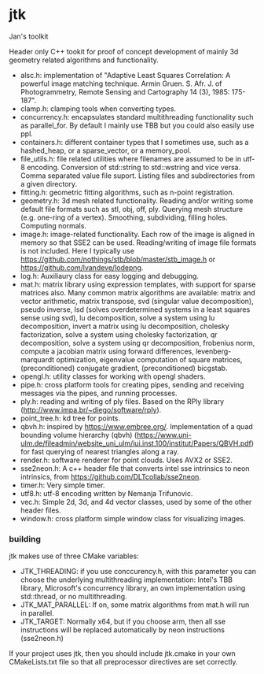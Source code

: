 # jtk
Jan's toolkit

Header only C++ tookit for proof of concept development of mainly 3d geometry related algorithms and functionality.

- alsc.h: implementation of "Adaptive Least Squares Correlation: A powerful image matching technique. Armin Gruen. S. Afr. J. of Photogrammetry, Remote Sensing and Cartography 14 (3), 1985: 175-187".
- clamp.h: clamping tools when converting types.
- concurrency.h: encapsulates standard multithreading functionality such as parallel_for. By default I mainly use TBB but you could also easily use ppl.
- containers.h: different container types that I sometimes use, such as a hashed_heap, or a sparse_vector, or a memory_pool.
- file_utils.h: file related utilities where filenames are assumed to be in utf-8 encoding. Conversion of std::string to std::wstring and vice versa. Comma separated value file suport. Listing files and subdirectories from a given directory. 
- fitting.h: geometric fitting algorithms, such as n-point registration.
- geometry.h: 3d mesh related functionality. Reading and/or writing some default file formats such as stl, obj, off, ply. Querying mesh structure (e.g. one-ring of a vertex). Smoothing, subdividing, filling holes. Computing normals.
- image.h: image-related functionality. Each row of the image is aligned in memory so that SSE2 can be used. Reading/writing of image file formats is not included. Here I typically use https://github.com/nothings/stb/blob/master/stb_image.h or https://github.com/lvandeve/lodepng.
- log.h: Auxiliaury class for easy logging and debugging.
- mat.h: matrix library using expression templates, with support for sparse matrices also. Many common matrix algorithms are available: matrix and vector arithmetic, matrix transpose, svd (singular value decomposition), pseudo inverse, lsd (solves overdetermined systems in a least squares sense using svd), lu decomposition, solve a system using lu decomposition, invert a matrix using lu decomposition, cholesky factorization, solve a system using cholesky factorization, qr decomposition, solve a system using qr decomposition, frobenius norm, compute a jacobian matrix using forward differences, levenberg-marquardt optimization, eigenvalue computation of square matrices, (preconditioned) conjugate gradient, (preconditioned) bicgstab.
- opengl.h: utility classes for working with opengl shaders.
- pipe.h: cross platform tools for creating pipes, sending and receiving messages via the pipes, and running processes.
- ply.h: reading and writing of ply files. Based on the RPly library (http://www.impa.br/~diego/software/rply).
- point_tree.h: kd tree for points.
- qbvh.h: inspired by https://www.embree.org/. Implementation of a quad bounding volume hierarchy (qbvh) (https://www.uni-ulm.de/fileadmin/website_uni_ulm/iui.inst.100/institut/Papers/QBVH.pdf) for fast querying of nearest triangles along a ray. 
- render.h: software renderer for point clouds. Uses AVX2 or SSE2.
- sse2neon.h: A c++ header file that converts intel sse intrinsics to neon intrinsics, from https://github.com/DLTcollab/sse2neon.
- timer.h: Very simple timer.
- utf8.h: utf-8 encoding written by Nemanja Trifunovic.
- vec.h: Simple 2d, 3d, and 4d vector classes, used by some of the other header files.
- window.h: cross platform simple window class for visualizing images.

### building
jtk makes use of three CMake variables:

- JTK_THREADING: if you use conccurency.h, with this parameter you can choose the underlying multithreading implementation: Intel's TBB library, Microsoft's concurrency library, an own implementation using std::thread, or no multithreading.
- JTK_MAT_PARALLEL: If on, some matrix algorithms from mat.h will run in parallel.
- JTK_TARGET: Normally x64, but if you choose arm, then all sse instructions will be replaced automatically by neon instructions (sse2neon.h)

If your project uses jtk, then you should include jtk.cmake in your own CMakeLists.txt file so that all preprocessor directives are set correctly.


